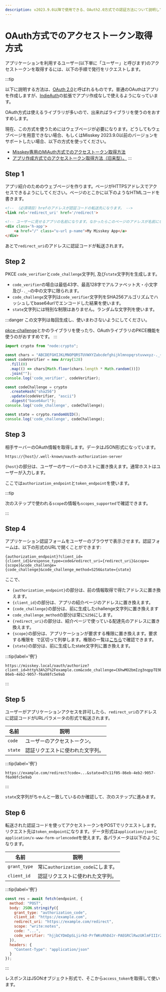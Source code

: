 ```yaml
---
description: v2023.9.0以降で使用できる、OAuth2.0方式での認証方法について説明しています。
---
```


# OAuth方式でのアクセストークン取得方式

アプリケーションを利用するユーザー(以下単に「ユーザー」と呼びます)のアクセストークンを取得するには、以下の手順で発行をリクエストします。

:::tip

以下に説明する方法は、[OAuth 2.0](https://datatracker.ietf.org/doc/html/rfc6749.html)と呼ばれるものです。普通のOAuthはアプリを作成しますが、[IndieAuth](https://indieauth.spec.indieweb.org/)の拡張でアプリ作成なしで使えるようになっています。

OAuth方式は使えるライブラリが多いので、出来ればライブラリを使うのをおすすめします。

現在、この方式を使うためにはウェブページが必要になります。どうしてもウェブページを用意できない場合、もしくはMisskey 2023.9.0以前のバージョンをサポートしたい場合、以下の方式を使ってください。

- [Misskey専用のMiAuth方式でのアクセストークン取得方法](./oauth.md)
- [アプリ作成方式でのアクセストークン取得方法（旧来型）。](./app.md)
:::

## Step 1

アプリ紹介のためのウェブページを作ります。ページがHTTPSアドレスでアクセスできるようにしてください。ページのとこかに以下のようなHTMLコードを書きます。

```html
<!-- （必須項目）hrefのアドレスが認証コードの転送先になります。 -->
<link rel='redirect_uri' href='/redirect'>

<!-- ユーザーに見せるアプリの名前になります。なかったらこのページのアドレスが名前になります。 -->
<div class='h-app'>
	<a href="/" class="u-url p-name">My Misskey App</a>
</div>
```

あとで`redirect_uri`のアドレスに認証コードが転送されます。

## Step 2

PKCE `code_verifier`と`code_challenge`文字列, 及び`state`文字列を生成します。

- `code_verifier`の場合は最低43字、最高128字でアルファベット大・小文字及び`-._~`の中の文字に限られます。
- `code_challenge`文字列は`code_verifier`文字列をSHA256アルゴリズムでハッシュしてbase64urlでエンコードした結果を使います。
- `state`文字列には特別な制限はありません。ランダムな文字列を使います。

:::danger
この文字列は毎回生成し、使いまわさないようにしてください。

[pkce-challenge](https://www.npmjs.com/package/pkce-challenge)とかのライブラリを使ったり、OAuthライブラリのPKCE機能を使うのがおすすめです。
:::

```js
import crypto from "node:crypto";

const chars = "ABCDEFGHIJKLMNOPQRSTUVWXYZabcdefghijklmnopqrstuvwxyz-._~";
const codeVerifier = new Array(128)
  .fill(0)
  .map(() => chars[Math.floor(chars.length * Math.random())])
  .join("");
console.log('code_verifier', codeVerifier);

const codeChallenge = crypto
  .createHash("sha256")
  .update(codeVerifier, "ascii")
  .digest("base64url");
console.log('code_challenge', codeChallenge);

const state = crypto.randomUUID();
console.log('code_challenge', codeChallenge);
```

## Step 3

相手サーバーのOAuth情報を取得します。データはJSON形式になっています。

```
https://{host}/.well-known/oauth-authorization-server
```

`{host}`の部分は、ユーザーのサーバーのホストに置き換えます。通常ホストはユーザーが入力します。

ここでは`authorization_endpoint`と`token_endpoint`を使います。

:::tip

次のステップで使われる`scope`の情報も`scopes_supported`で確認できます。

:::

## Step 4

アプリケーション認証フォームをユーザーのブラウザで表示させます。認証フォームは、以下の形式のURLで開くことができます:

```
{authorization_endpoint}?client_id={client_id}&response_type=code&redirect_uri={redirect_uri}&scope={scope}&code_challenge={code_challenge}&code_challenge_method=S256&state={state}
```

ここで、
- `{authorization_endpoint}`の部分は、前の情報取得で得たアドレスに置き換えます。
- `{client_id}`の部分は、アプリの紹介ページのアドレスに置き換えます。
- `{code_challenge}`の部分は、前に生成したchallenge文字列に置き換えます
- `code_challenge_method`の部分は常に`S256`にします。
- `{redirect_uri}`の部分は、紹介ページで使っている配達先のアドレスに置き換えます。
- `{scope}`の部分は、アプリケーションが要求する権限に置き換えます。要求する権限を` `で区切って列挙します。権限の一覧は[こちら](./permission.md)で確認できます。
- `{state}`の部分は、前に生成したstate文字列に置き換えます。

:::tip{label='例'}
```
https://misskey.local/oauth/authorize?client_id=http%3A%2F%2Fexample.com&code_challenge=C6hwMO2bmIzg3nqppTE9b79fvuOjlrKmH2xNiZSMHzw&code_challenge_method=S256&response_type=code&redirect_uri=http%3A%2F%2Fexample.com%2Fredirect&scope=write%3Anotes&state=87c11f05-86eb-4eb2-9057-f6a98fc5e9ab
```
:::

## Step 5

ユーザーがアプリケーションアクセスを許可したら、`redirect_uri`のアドレスに認証コードがURLパラメータの形式で転送されます。

| 名前    | 説明                          |
| ------- | ---------------------------- |
| `code`  | ユーザーのアクセストークン。     |
| `state` | 認証リクエストに使われた文字列。  |

:::tip{label='例'}
```
https://example.com/redirect?code=...&state=87c11f05-86eb-4eb2-9057-f6a98fc5e9ab
```
:::

`state`文字列がちゃんと一致しているのか確認して、次のステップに進みます。

## Step 6

転送された認証コードを使ってアクセストークンをPOSTでリクエストします。リクエスト先は`token_endpoint`になります。データ形式は`application/json`と`application/x-www-form-urlencoded`を使えます。各パラメータは以下のようになります。

| 名前    | 説明                          |
| ------- | ---------------------------- |
| `grant_type`  | 常に`authorization_code`にします。 |
| `client_id` | 認証リクエストに使われた文字列。  |

:::tip{label='例'}
```js
const res = await fetch(endpoint, {
  method: "POST",
  body: JSON.stringify({
    grant_type: "authorization_code",
    client_id: "https://example.com",
    redirect_uri: "https://example.com/redirect",
    scope: "write:notes",
    code: "...",
    code_verifier: "hjjbCYDmDpSLjirkO-PrfWKsRhDdJr-PAEGRClRwzUKlmFIIIrZNmSvUIraeIa~WqbqQnfbJV-Hc_IfuQkesBYUpukUi~lInDfU_AZjoZqbU.ioQTRzaFfZFfGnT-OAA",
  }),
  headers: {
    "Content-Type": "application/json"
  }
});
```
:::

レスポンスはJSONオブジェクト形式で、そこから`access_token`を取得して使います。
